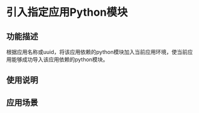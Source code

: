 # 引入指定应用Python模块
## 功能描述
根据应用名称或uuid，将该应用依赖的python模块加入当前应用环境，使当前应用能够成功导入该应用依赖的python模块。

## 使用说明
## 应用场景
